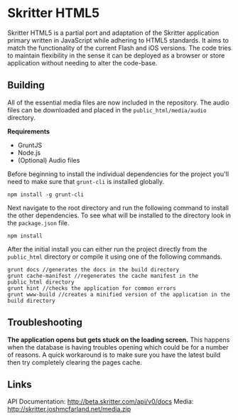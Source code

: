 # Skritter HTML5

Skritter HTML5 is a partial port and adaptation of the Skritter application primary written in JavaScript while adhering to HTML5 standards. It aims to match the functionality of the current Flash and iOS versions. The code tries to maintain flexibility in the sense it can be deployed as a browser or store application without needing to alter the code-base.

## Building

All of the essential media files are now included in the repository. The audio files can be downloaded and placed in the `public_html/media/audio` directory.

**Requirements**
- GruntJS
- Node.js
- (Optional) Audio files

Before beginning to install the individual dependencies for the project you'll need to make sure that `grunt-cli` is installed globally.

	npm install -g grunt-cli

Next navigate to the root directory and run the following command to install the other dependencies. To see what will be installed to the directory look in the `package.json` file.
	
	npm install
	
After the initial install you can either run the project directly from the `public_html` directory or compile it using one of the following commands.

	grunt docs //generates the docs in the build directory
	grunt cache-manifest //regenerates the cache manifest in the public_html directory
	grunt hint //checks the application for common errors
	grunt www-build //creates a minified version of the application in the build directory

## Troubleshooting

**The application opens but gets stuck on the loading screen.** This happens when the database is having troubles opening which could be for a number of reasons. A quick workaround is to make sure you have the latest build then try completely clearing the pages cache.


## Links

API Documentation: http://beta.skritter.com/api/v0/docs
Media: http://skritter.joshmcfarland.net/media.zip
